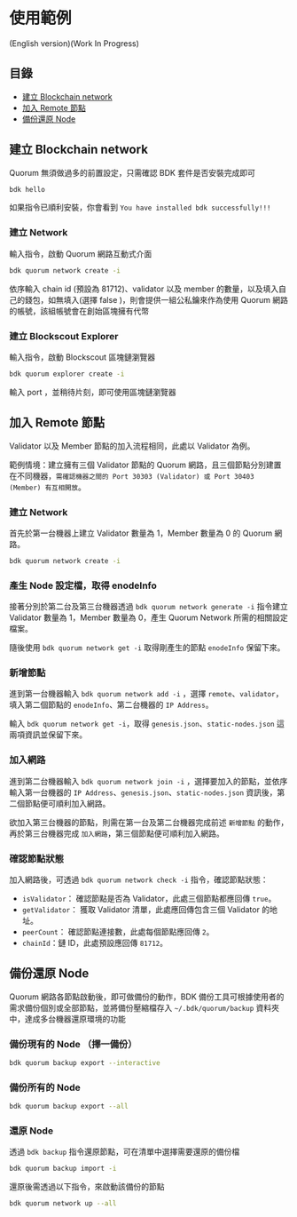 # 使用範例
(English version)(Work In Progress)

## 目錄
- [建立 Blockchain network](#建立-blockchain-network)
- [加入 Remote 節點](#加入-remote-節點)
- [備份還原 Node](#備份還原-node)

## 建立 Blockchain network

Quorum 無須做過多的前置設定，只需確認 BDK 套件是否安裝完成即可

```bash
bdk hello
```

如果指令已順利安裝，你會看到 `You have installed bdk successfully!!!` 

### 建立 Network

輸入指令，啟動 Quorum 網路互動式介面

```bash
bdk quorum network create -i
```

依序輸入 chain id (預設為 81712)、validator 以及 member 的數量，以及填入自己的錢包，如無填入(選擇 false )，則會提供一組公私鑰來作為使用 Quorum 網路的帳號，該組帳號會在創始區塊擁有代幣

### 建立 Blockscout Explorer

輸入指令，啟動 Blockscout 區塊鏈瀏覽器

```bash
bdk quorum explorer create -i
```

輸入 port ，並稍待片刻，即可使用區塊鏈瀏覽器

## 加入 Remote 節點

Validator 以及 Member 節點的加入流程相同，此處以 Validator 為例。

範例情境：建立擁有三個 Validator 節點的 Quorum 網路，且三個節點分別建置在不同機器，`需確認機器之間的 Port 30303 (Validator) 或 Port 30403 (Member) 有互相開放`。

### 建立 Network

首先於第一台機器上建立 Validator 數量為 1，Member 數量為 0 的 Quorum 網路。

```bash
bdk quorum network create -i
```

### 產生 Node 設定檔，取得 enodeInfo

接著分別於第二台及第三台機器透過 `bdk quorum network generate -i` 指令建立 Validator 數量為 1，Member 數量為 0，產生 Quorum Network 所需的相關設定檔案。

隨後使用 `bdk quorum network get -i` 取得剛產生的節點 `enodeInfo` 保留下來。

### 新增節點

進到第一台機器輸入 `bdk quorum network add -i` ，選擇 `remote`、`validator`，填入第二個節點的 `enodeInfo`、第二台機器的 `IP Address`。

輸入 `bdk quorum network get -i`，取得 `genesis.json`、`static-nodes.json` 這兩項資訊並保留下來。

### 加入網路

進到第二台機器輸入 `bdk quorum network join -i` ，選擇要加入的節點，並依序輸入第一台機器的 `IP Address`、`genesis.json`、`static-nodes.json` 資訊後，第二個節點便可順利加入網路。

欲加入第三台機器的節點，則需在第一台及第二台機器完成前述 `新增節點` 的動作，再於第三台機器完成 `加入網路`，第三個節點便可順利加入網路。

### 確認節點狀態

加入網路後，可透過 `bdk quorum network check -i` 指令，確認節點狀態：
- `isValidator`： 確認節點是否為 Validator，此處三個節點都應回傳 `true`。
- `getValidator`： 獲取 Validator 清單，此處應回傳包含三個 Validator 的地址。
- `peerCount`： 確認節點連接數，此處每個節點應回傳 `2`。
- `chainId`：鏈 ID，此處預設應回傳 `81712`。

## 備份還原 Node

Quorum 網路各節點啟動後，即可做備份的動作，BDK 備份工具可根據使用者的需求備份個別或全部節點，並將備份壓縮檔存入 `~/.bdk/quorum/backup` 資料夾中，達成多台機器還原環境的功能

### 備份現有的 Node （擇一備份）

```bash
bdk quorum backup export --interactive
```

### 備份所有的 Node

```bash
bdk quorum backup export --all
```

### 還原 Node

透過 `bdk backup` 指令還原節點，可在清單中選擇需要還原的備份檔

```bash
bdk quorum backup import -i
```

還原後需透過以下指令，來啟動該備份的節點

```bash
bdk quorum network up --all
```